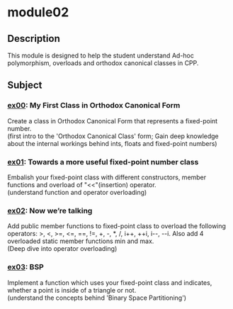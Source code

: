 # module02
## Description
This module is designed to help the student understand Ad-hoc polymorphism, overloads and orthodox canonical classes in CPP.
## Subject
### [ex00](https://github.com/pweinstock/CPP/tree/master/module02/ex00): My First Class in Orthodox Canonical Form
Create a class in Orthodox Canonical Form that represents a fixed-point number.\
(first intro to the 'Orthodox Canonical Class' form; Gain deep knowledge about the internal workings behind ints, floats and fixed-point numbers)
### [ex01](https://github.com/pweinstock/CPP/tree/master/module02/ex01): Towards a more useful fixed-point number class
Embalish your fixed-point class with different constructors, member functions and overload of "<<"(insertion) operator.\
(understand function and operator overloading)
### [ex02](https://github.com/pweinstock/CPP/tree/master/module02/ex02): Now we’re talking
Add public member functions to fixed-point class to overload the following operators: >, <, >=, <=, ==, !=, +, -, *, /, i++, ++i, i--, --i. Also add 4 overloaded static member functions min and max.\
(Deep dive into operator overloading)
### [ex03](https://github.com/pweinstock/CPP/tree/master/module02/ex03): BSP
Implement a function which uses your fixed-point class and indicates, whether a point is inside of a triangle or not.\
(understand the concepts behind 'Binary Space Partitioning')
